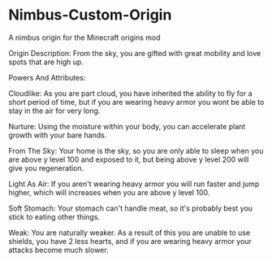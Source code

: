 # Nimbus-Custom-Origin
A nimbus origin for the Minecraft origins mod


Origin Description:
From the sky, you are gifted with great mobility and love spots that are high up.


Powers And Attributes:

Cloudlike: As you are part cloud, you have inherited the ability to fly for a short period of time, but if you are wearing heavy armor you wont be able to stay in the air for very long.

Nurture: Using the moisture within your body, you can accelerate plant growth with your bare hands.

From The Sky: Your home is the sky, so you are only able to sleep when you are above y level 100 and exposed to it, but being above y level 200 will give you regeneration.

Light As Air: If you aren't wearing heavy armor you will run faster and jump higher, which will increases when you are above y level 100.

Soft Stomach: Your stomach can't handle meat, so it's probably best you stick to eating other things.

Weak: You are naturally weaker. As a result of this you are unable to use shields, you have 2 less hearts, and if you are wearing heavy armor your attacks become much slower.
